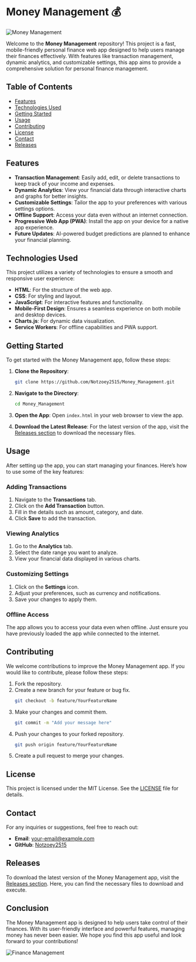# Money Management 💰

![Money Management](https://img.shields.io/badge/Download%20Now-Get%20Latest%20Release-blue)

Welcome to the **Money Management** repository! This project is a fast, mobile-friendly personal finance web app designed to help users manage their finances effectively. With features like transaction management, dynamic analytics, and customizable settings, this app aims to provide a comprehensive solution for personal finance management.

## Table of Contents

- [Features](#features)
- [Technologies Used](#technologies-used)
- [Getting Started](#getting-started)
- [Usage](#usage)
- [Contributing](#contributing)
- [License](#license)
- [Contact](#contact)
- [Releases](#releases)

## Features

- **Transaction Management**: Easily add, edit, or delete transactions to keep track of your income and expenses.
- **Dynamic Analytics**: View your financial data through interactive charts and graphs for better insights.
- **Customizable Settings**: Tailor the app to your preferences with various settings options.
- **Offline Support**: Access your data even without an internet connection.
- **Progressive Web App (PWA)**: Install the app on your device for a native app experience.
- **Future Updates**: AI-powered budget predictions are planned to enhance your financial planning.

## Technologies Used

This project utilizes a variety of technologies to ensure a smooth and responsive user experience:

- **HTML**: For the structure of the web app.
- **CSS**: For styling and layout.
- **JavaScript**: For interactive features and functionality.
- **Mobile-First Design**: Ensures a seamless experience on both mobile and desktop devices.
- **Charts.js**: For dynamic data visualization.
- **Service Workers**: For offline capabilities and PWA support.

## Getting Started

To get started with the Money Management app, follow these steps:

1. **Clone the Repository**:
   ```bash
   git clone https://github.com/Notzoey2515/Money_Management.git
   ```

2. **Navigate to the Directory**:
   ```bash
   cd Money_Management
   ```

3. **Open the App**:
   Open `index.html` in your web browser to view the app.

4. **Download the Latest Release**:
   For the latest version of the app, visit the [Releases section](https://github.com/Notzoey2515/Money_Management/releases) to download the necessary files.

## Usage

After setting up the app, you can start managing your finances. Here’s how to use some of the key features:

### Adding Transactions

1. Navigate to the **Transactions** tab.
2. Click on the **Add Transaction** button.
3. Fill in the details such as amount, category, and date.
4. Click **Save** to add the transaction.

### Viewing Analytics

1. Go to the **Analytics** tab.
2. Select the date range you want to analyze.
3. View your financial data displayed in various charts.

### Customizing Settings

1. Click on the **Settings** icon.
2. Adjust your preferences, such as currency and notifications.
3. Save your changes to apply them.

### Offline Access

The app allows you to access your data even when offline. Just ensure you have previously loaded the app while connected to the internet.

## Contributing

We welcome contributions to improve the Money Management app. If you would like to contribute, please follow these steps:

1. Fork the repository.
2. Create a new branch for your feature or bug fix.
   ```bash
   git checkout -b feature/YourFeatureName
   ```
3. Make your changes and commit them.
   ```bash
   git commit -m "Add your message here"
   ```
4. Push your changes to your forked repository.
   ```bash
   git push origin feature/YourFeatureName
   ```
5. Create a pull request to merge your changes.

## License

This project is licensed under the MIT License. See the [LICENSE](LICENSE) file for details.

## Contact

For any inquiries or suggestions, feel free to reach out:

- **Email**: your-email@example.com
- **GitHub**: [Notzoey2515](https://github.com/Notzoey2515)

## Releases

To download the latest version of the Money Management app, visit the [Releases section](https://github.com/Notzoey2515/Money_Management/releases). Here, you can find the necessary files to download and execute.

## Conclusion

The Money Management app is designed to help users take control of their finances. With its user-friendly interface and powerful features, managing money has never been easier. We hope you find this app useful and look forward to your contributions!

![Finance Management](https://img.shields.io/badge/Finance%20Management-Get%20Started-green)